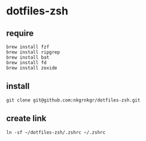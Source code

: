 # dotfiles-zsh

## require

```
brew install fzf
brew install ripgrep
brew install bat
brew install fd
brew install zoxide
```

## install

`git clone git@github.com:nkgrnkgr/dotfiles-zsh.git`

## create link

`ln -sf ~/dotfiles-zsh/.zshrc ~/.zshrc`
